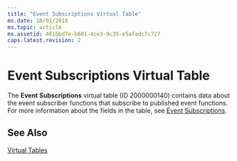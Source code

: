 ```yaml
---
title: "Event Subscriptions Virtual Table"
ms.date: 10/01/2018
ms.topic: article
ms.assetid: 481bbd7e-b601-4ce3-9c35-e5afadc7c727
caps.latest.revision: 2
---
```

# Event Subscriptions Virtual Table
The **Event Subscriptions** virtual table \(ID 2000000140\) contains data about the event subscriber functions that subscribe to published event functions. For more information about the fields in the table, see [Event Subscriptions](uiref/-$-N_9510-Event-Subscriptions-$-.md).  
  
## See Also  
 [Virtual Tables](Virtual-Tables.md)

